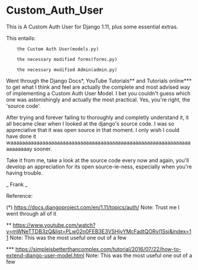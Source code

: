 # Custom_Auth_User
This is A Custom Auth User for Django 1.11, plus some essential extras. 

This entails:

        the Custom Auth User(models.py)
        
        the necessary modified forms(forms.py)
        
        the necessary modified Admin(admin.py)

Went through the Django Docs*, YouTube Tutorials** and Tutorials online*** to get what I think and feel are actually
the complete and most advised way of implementing a Custom Auth User Model. I bet you couldn't guess which one was
astonishingly and actually the most practical. Yes, you're right, the 'source code'. 

After trying and forever failing to thoroughly and completly understand it, it all became clear when I looked at 
the django's source code. I was so appreciative that it was open source in that moment. I only wish I could have
done it waaaaaaaaaaaaaaaaaaaaaaaaaaaaaaaaaaaaaaaaaaaaaaaaaaaaaaaaaaaaaaaaaaaaaay sooner.

Take it from me, take a look at the source code every now and again, you'll develop an appreciation for its open
source-ie-ness, especially when you're having trouble.


_ Frank _


Reference:

(*) https://docs.djangoproject.com/en/1.11/topics/auth/
Note: Trust me I went through all of it
        
** https://www.youtube.com/watch?v=mWNeTTDB3zQ&list=PLw02n0FEB3E3VSHjyYMcFadtQORvl1Ssj&index=11 
Note: This was the most useful one out of a few
        
*** https://simpleisbetterthancomplex.com/tutorial/2016/07/22/how-to-extend-django-user-model.html
Note: This was the most useful one out of a few
